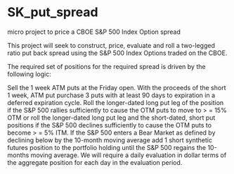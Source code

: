 # SK_put_spread
micro project to price a CBOE S&P 500 Index Option spread

This project will seek to construct, price, evaluate and roll a two-legged ratio put back spread using the S&P 500 Index Options traded on the CBOE.

The required set of positions for the required spread is driven by the following logic:

Sell the 1 week ATM puts at the Friday open. With the proceeds of the short 1 week, ATM put purchase 3 puts with at least 90 days to expiration in a deferred expiration cycle.
Roll the longer-dated long put leg of the position if the S&P 500 rallies sufficiently to cause the OTM puts to move to > = 15% OTM or roll the longer-dated long put leg and the short-dated, short put positions if the S&P 500 declines sufficiently to cause the OTM puts to become > = 5% ITM.
If the S&P 500 enters a Bear Market as defined by declining below by the 10-month moving average add 1 short synthetic futures position to the portfolio holding until the S&P 500 regains the 10-months moving average.
We will require a daily evaluation in dollar terms of the aggregate position for each day in the evaluation period.
